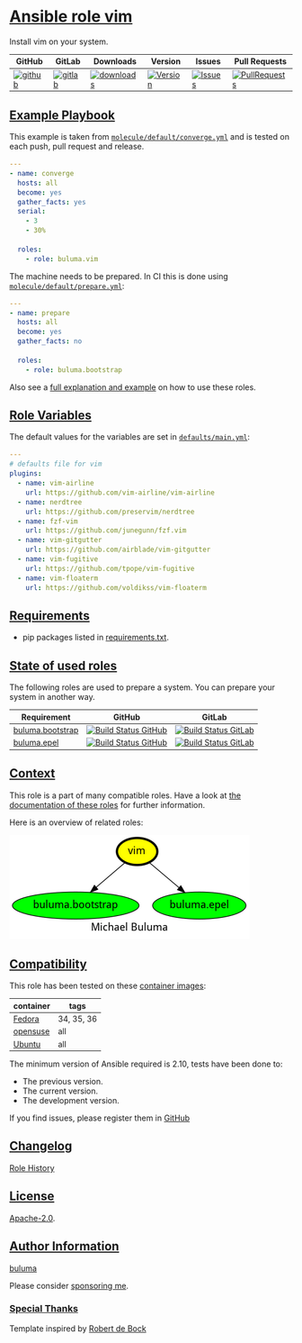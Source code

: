 # [Ansible role vim](#vim)

Install vim on your system.

|GitHub|GitLab|Downloads|Version|Issues|Pull Requests|
|------|------|-------|-------|------|-------------|
|[![github](https://github.com/buluma/ansible-role-vim/workflows/Ansible%20Molecule/badge.svg)](https://github.com/buluma/ansible-role-vim/actions)|[![gitlab](https://gitlab.com/shadowwalker/ansible-role-vim/badges/master/pipeline.svg)](https://gitlab.com/shadowwalker/ansible-role-vim)|[![downloads](https://img.shields.io/ansible/role/d/4881)](https://galaxy.ansible.com/buluma/vim)|[![Version](https://img.shields.io/github/release/buluma/ansible-role-vim.svg)](https://github.com/buluma/ansible-role-vim/releases/)|[![Issues](https://img.shields.io/github/issues/buluma/ansible-role-vim.svg)](https://github.com/buluma/ansible-role-vim/issues/)|[![PullRequests](https://img.shields.io/github/issues-pr-closed-raw/buluma/ansible-role-vim.svg)](https://github.com/buluma/ansible-role-vim/pulls/)|

## [Example Playbook](#example-playbook)

This example is taken from [`molecule/default/converge.yml`](https://github.com/buluma/ansible-role-vim/blob/master/molecule/default/converge.yml) and is tested on each push, pull request and release.

```yaml
---
- name: converge
  hosts: all
  become: yes
  gather_facts: yes
  serial:
    - 3
    - 30%

  roles:
    - role: buluma.vim
```

The machine needs to be prepared. In CI this is done using [`molecule/default/prepare.yml`](https://github.com/buluma/ansible-role-vim/blob/master/molecule/default/prepare.yml):

```yaml
---
- name: prepare
  hosts: all
  become: yes
  gather_facts: no

  roles:
    - role: buluma.bootstrap
```

Also see a [full explanation and example](https://buluma.github.io/how-to-use-these-roles.html) on how to use these roles.

## [Role Variables](#role-variables)

The default values for the variables are set in [`defaults/main.yml`](https://github.com/buluma/ansible-role-vim/blob/master/defaults/main.yml):

```yaml
---
# defaults file for vim
plugins:
  - name: vim-airline
    url: https://github.com/vim-airline/vim-airline
  - name: nerdtree
    url: https://github.com/preservim/nerdtree
  - name: fzf-vim
    url: https://github.com/junegunn/fzf.vim
  - name: vim-gitgutter
    url: https://github.com/airblade/vim-gitgutter
  - name: vim-fugitive
    url: https://github.com/tpope/vim-fugitive
  - name: vim-floaterm
    url: https://github.com/voldikss/vim-floaterm
```

## [Requirements](#requirements)

- pip packages listed in [requirements.txt](https://github.com/buluma/ansible-role-vim/blob/master/requirements.txt).

## [State of used roles](#state-of-used-roles)

The following roles are used to prepare a system. You can prepare your system in another way.

| Requirement | GitHub | GitLab |
|-------------|--------|--------|
|[buluma.bootstrap](https://galaxy.ansible.com/buluma/bootstrap)|[![Build Status GitHub](https://github.com/buluma/ansible-role-bootstrap/workflows/Ansible%20Molecule/badge.svg)](https://github.com/buluma/ansible-role-bootstrap/actions)|[![Build Status GitLab](https://gitlab.com/shadowwalker/ansible-role-bootstrap/badges/master/pipeline.svg)](https://gitlab.com/shadowwalker/ansible-role-bootstrap)|
|[buluma.epel](https://galaxy.ansible.com/buluma/epel)|[![Build Status GitHub](https://github.com/buluma/ansible-role-epel/workflows/Ansible%20Molecule/badge.svg)](https://github.com/buluma/ansible-role-epel/actions)|[![Build Status GitLab](https://gitlab.com/shadowwalker/ansible-role-epel/badges/master/pipeline.svg)](https://gitlab.com/shadowwalker/ansible-role-epel)|

## [Context](#context)

This role is a part of many compatible roles. Have a look at [the documentation of these roles](https://buluma.github.io/) for further information.

Here is an overview of related roles:

![dependencies](https://raw.githubusercontent.com/buluma/ansible-role-vim/png/requirements.png "Dependencies")

## [Compatibility](#compatibility)

This role has been tested on these [container images](https://hub.docker.com/u/buluma):

|container|tags|
|---------|----|
|[Fedora](https://hub.docker.com/repository/docker/buluma/fedora/general)|34, 35, 36|
|[opensuse](https://hub.docker.com/repository/docker/buluma/opensuse/general)|all|
|[Ubuntu](https://hub.docker.com/repository/docker/buluma/ubuntu/general)|all|

The minimum version of Ansible required is 2.10, tests have been done to:

- The previous version.
- The current version.
- The development version.

If you find issues, please register them in [GitHub](https://github.com/buluma/ansible-role-vim/issues)

## [Changelog](#changelog)

[Role History](https://github.com/buluma/ansible-role-vim/blob/master/CHANGELOG.md)

## [License](#license)

[Apache-2.0](https://github.com/buluma/ansible-role-vim/blob/master/LICENSE).

## [Author Information](#author-information)

[buluma](https://buluma.github.io/)

Please consider [sponsoring me](https://github.com/sponsors/buluma).

### [Special Thanks](#special-thanks)

Template inspired by [Robert de Bock](https://github.com/robertdebock)
